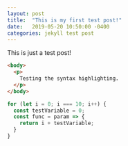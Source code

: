 ```yaml
---
layout: post
title:  "This is my first test post!"
date:   2019-05-20 10:50:00 -0400
categories: jekyll test post
---
```

This is just a test post!

```html
<body>
  <p>
    Testing the syntax highlighting.
  </p>
</body>
```

```javascript
for (let i = 0; i === 10; i++) {
  const testVariable = 0;
  const func = param => {
    return i + testVariable;
  }
}
```